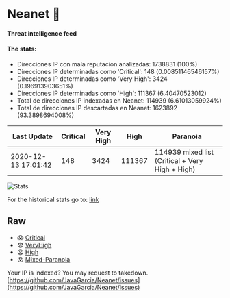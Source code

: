 # Neanet :hocho:
#### Threat intelligence feed
#### The stats:

- Direcciones IP con mala reputacion analizadas: 1738831 (100%)
- Direcciones IP determinadas como 'Critical':  148 (0.00851146546157%)
- Direcciones IP determinadas como 'Very High':  3424 (0.196913903651%)
- Direcciones IP determinadas como 'High':  111367 (6.40470523012)
- Total de direcciones IP indexadas en Neanet:  114939 (6.61013059924%)
- Total de direcciones IP descartadas en Neanet:  1623892 (93.3898694008%)

| Last Update | Critical | Very High | High | Paranoia |
| --- | --- | --- | --- | --- |
| 2020-12-13 17:01:42 | 148 | 3424 | 111367 | 114939 mixed list (Critical + Very High + High)|

![Stats](https://docs.google.com/spreadsheets/d/e/2PACX-1vSnaNMIXVabIpDJjufMlzH7poXnshF3mgd8Is1g9ytUEzVsP5my4Trn8f-xkoLLQ38xpL3HtmUexLo6/pubchart?oid=501124687&format=image)

For the historical stats go to: [link](/stats.csv)
## Raw
- :scream: [Critical](https://raw.githubusercontent.com/JavaGarcia/Neanet/master/blacklists/neanet_critical.txt)
- :fearful: [VeryHigh](https://raw.githubusercontent.com/JavaGarcia/Neanet/master/blacklists/neanet_veryHigh.txtt)
- :frowning: [High](https://raw.githubusercontent.com/JavaGarcia/Neanet/master/blacklists/neanet_high.txt)
- :dizzy_face: [Mixed-Paranoia](https://raw.githubusercontent.com/JavaGarcia/Neanet/master/blacklists/neanet_all.txt)


Your IP is indexed? You may request to takedown. [https://github.com/JavaGarcia/Neanet/issues](https://github.com/JavaGarcia/Neanet/issues)































































































































































































































































































































































































































































































































































































































































































































































































































































































































































































































































































































































































































































































































































































































































































































































































































































































































































































































































































































































































































































































































































































































































































































































































































































































































































































































































































































































































































































